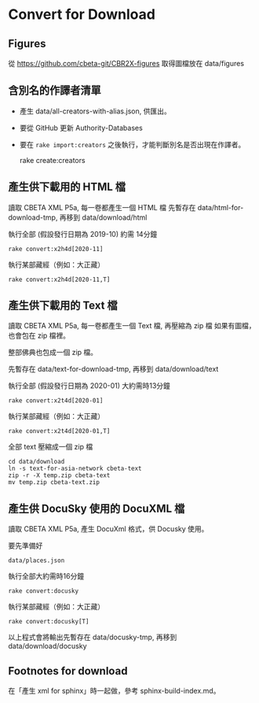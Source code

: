 # Convert for Download

## Figures

從 <https://github.com/cbeta-git/CBR2X-figures> 取得圖檔放在 data/figures

## 含別名的作譯者清單

* 產生 data/all-creators-with-alias.json, 供匯出。
* 要從 GitHub 更新 Authority-Databases
* 要在 `rake import:creators` 之後執行，才能判斷別名是否出現在作譯者。

    rake create:creators

## 產生供下載用的 HTML 檔

讀取 CBETA XML P5a, 每一卷都產生一個 HTML 檔
先暫存在 data/html-for-download-tmp, 再移到 data/download/html

執行全部 (假設發行日期為 2019-10) 約需 14分鐘

    rake convert:x2h4d[2020-11]

執行某部藏經（例如：大正藏）

    rake convert:x2h4d[2020-11,T]

## 產生供下載用的 Text 檔

讀取 CBETA XML P5a, 每一卷都產生一個 Text 檔, 再壓縮為 zip 檔
如果有圖檔，也會包在 zip 檔裡。

整部佛典也包成一個 zip 檔。

先暫存在 data/text-for-download-tmp, 再移到 data/download/text

執行全部 (假設發行日期為 2020-01) 大約需時13分鐘

    rake convert:x2t4d[2020-01]

執行某部藏經（例如：大正藏）

    rake convert:x2t4d[2020-01,T]

全部 text 壓縮成一個 zip 檔

    cd data/download
    ln -s text-for-asia-network cbeta-text
    zip -r -X temp.zip cbeta-text
    mv temp.zip cbeta-text.zip

## 產生供 DocuSky 使用的 DocuXML 檔

讀取 CBETA XML P5a, 產生 DocuXml 格式，供 Docusky 使用。

要先準備好

    data/places.json

執行全部大約需時16分鐘

    rake convert:docusky

執行某部藏經（例如：大正藏）

    rake convert:docusky[T]

以上程式會將輸出先暫存在 data/docusky-tmp, 再移到 data/download/docusky

## Footnotes for download

在「產生 xml for sphinx」時一起做，參考 sphinx-build-index.md。
